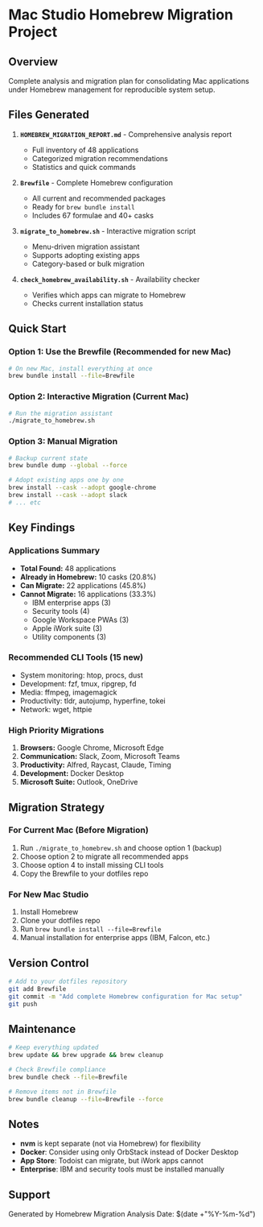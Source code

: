 # Mac Studio Homebrew Migration Project

## Overview
Complete analysis and migration plan for consolidating Mac applications under Homebrew management for reproducible system setup.

## Files Generated

1. **`HOMEBREW_MIGRATION_REPORT.md`** - Comprehensive analysis report
   - Full inventory of 48 applications
   - Categorized migration recommendations
   - Statistics and quick commands

2. **`Brewfile`** - Complete Homebrew configuration
   - All current and recommended packages
   - Ready for `brew bundle install`
   - Includes 67 formulae and 40+ casks

3. **`migrate_to_homebrew.sh`** - Interactive migration script
   - Menu-driven migration assistant
   - Supports adopting existing apps
   - Category-based or bulk migration

4. **`check_homebrew_availability.sh`** - Availability checker
   - Verifies which apps can migrate to Homebrew
   - Checks current installation status

## Quick Start

### Option 1: Use the Brewfile (Recommended for new Mac)
```bash
# On new Mac, install everything at once
brew bundle install --file=Brewfile
```

### Option 2: Interactive Migration (Current Mac)
```bash
# Run the migration assistant
./migrate_to_homebrew.sh
```

### Option 3: Manual Migration
```bash
# Backup current state
brew bundle dump --global --force

# Adopt existing apps one by one
brew install --cask --adopt google-chrome
brew install --cask --adopt slack
# ... etc
```

## Key Findings

### Applications Summary
- **Total Found:** 48 applications
- **Already in Homebrew:** 10 casks (20.8%)
- **Can Migrate:** 22 applications (45.8%)
- **Cannot Migrate:** 16 applications (33.3%)
  - IBM enterprise apps (3)
  - Security tools (4)
  - Google Workspace PWAs (3)
  - Apple iWork suite (3)
  - Utility components (3)

### Recommended CLI Tools (15 new)
- System monitoring: htop, procs, dust
- Development: fzf, tmux, ripgrep, fd
- Media: ffmpeg, imagemagick
- Productivity: tldr, autojump, hyperfine, tokei
- Network: wget, httpie

### High Priority Migrations
1. **Browsers:** Google Chrome, Microsoft Edge
2. **Communication:** Slack, Zoom, Microsoft Teams
3. **Productivity:** Alfred, Raycast, Claude, Timing
4. **Development:** Docker Desktop
5. **Microsoft Suite:** Outlook, OneDrive

## Migration Strategy

### For Current Mac (Before Migration)
1. Run `./migrate_to_homebrew.sh` and choose option 1 (backup)
2. Choose option 2 to migrate all recommended apps
3. Choose option 4 to install missing CLI tools
4. Copy the Brewfile to your dotfiles repo

### For New Mac Studio
1. Install Homebrew
2. Clone your dotfiles repo
3. Run `brew bundle install --file=Brewfile`
4. Manual installation for enterprise apps (IBM, Falcon, etc.)

## Version Control
```bash
# Add to your dotfiles repository
git add Brewfile
git commit -m "Add complete Homebrew configuration for Mac setup"
git push
```

## Maintenance
```bash
# Keep everything updated
brew update && brew upgrade && brew cleanup

# Check Brewfile compliance
brew bundle check --file=Brewfile

# Remove items not in Brewfile
brew bundle cleanup --file=Brewfile --force
```

## Notes
- **nvm** is kept separate (not via Homebrew) for flexibility
- **Docker**: Consider using only OrbStack instead of Docker Desktop
- **App Store**: Todoist can migrate, but iWork apps cannot
- **Enterprise**: IBM and security tools must be installed manually

## Support
Generated by Homebrew Migration Analysis
Date: $(date +"%Y-%m-%d")